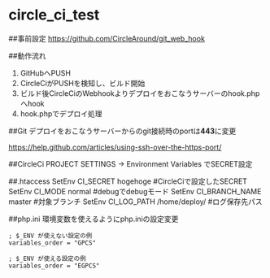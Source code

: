 # circle_ci_test

##事前設定
<https://github.com/CircleAround/git_web_hook>

##動作流れ
1. GitHubへPUSH
2. CircleCiがPUSHを検知し、ビルド開始
3. ビルド後CircleCiのWebhookよりデプロイをおこなうサーバーのhook.phpへhook
4. hook.phpでデプロイ処理

##Git
デプロイをおこなうサーバーからのgit接続時のportは**443**に変更

  <https://help.github.com/articles/using-ssh-over-the-https-port/>

##CircleCi
PROJECT SETTINGS -> Environment Variables でSECRET設定

##.htaccess
    SetEnv CI_SECRET hogehoge #CircleCiで設定したSECRET
    SetEnv CI_MODE normal #debugでdebugモード
    SetEnv CI_BRANCH_NAME master #対象ブランチ
    SetEnv CI_LOG_PATH /home/deploy/ #ログ保存先パス

##php.ini
環境変数を使えるようにphp.iniの設定変更

    ; $_ENV が使えない設定の例
    variables_order = "GPCS"

    ; $_ENV が使える設定の例
    variables_order = "EGPCS"
